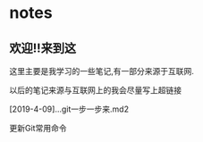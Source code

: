 # notes
## **欢迎!!来到这**

这里主要是我学习的一些笔记,有一部分来源于互联网.

以后的笔记来源与互联网上的我会尽量写上超链接

[2019-4-09]...git一步一步来.md2

更新Git常用命令
